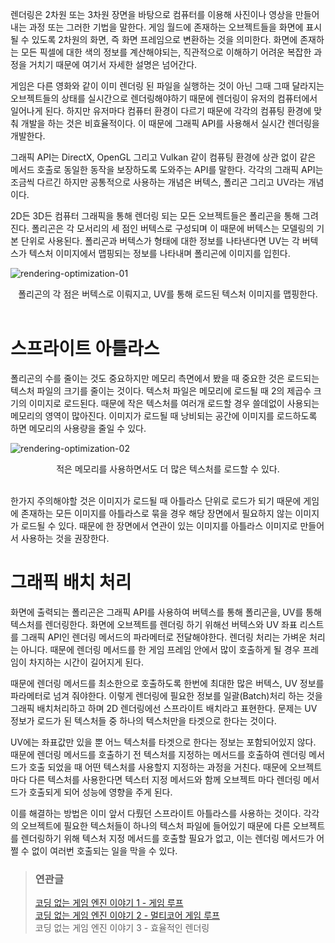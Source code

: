 렌더링은 2차원 또는 3차원 장면을 바탕으로 컴퓨터를 이용해 사진이나 영상을 만들어내는 과정 또는 그러한 기법을 말한다. 게임 월드에 존재하는 오브젝트들을 화면에 표시될 수 있도록 2차원의 화면, 즉 화면 프레임으로 변환하는 것을 의미한다. 화면에 존재하는 모든 픽셀에 대한 색의 정보를 계산해야되는, 직관적으로 이해하기 어려운 복잡한 과정을 거치기 때문에 여기서 자세한 설명은 넘어간다.

 게임은 다른 영화와 같이 이미 렌더링 된 파일을 실행하는 것이 아닌 그때 그때 달라지는 오브젝트들의 상태를 실시간으로 렌더링해야하기 때문에 렌더링이 유저의 컴퓨터에서 일어나게 된다. 하지만 유저마다 컴퓨터 환경이 다르기 때문에 각각의 컴퓨팅 환경에 맞춰 개발을 하는 것은 비효율적이다. 이 때문에 그래픽 API를 사용해서 실시간 렌더링을 개발한다.

 그래픽 API는 DirectX, OpenGL 그리고 Vulkan 같이 컴퓨팅 환경에 상관 없이 같은 메서드 호출로 동일한 동작을 보장하도록 도와주는 API를 말한다. 각각의 그래픽 API는 조금씩 다르긴 하지만 공통적으로 사용하는 개념은 버텍스, 폴리곤 그리고 UV라는 개념이다.

 2D든 3D든 컴퓨터 그래픽을 통해 렌더링 되는 모든 오브젝트들은 폴리곤을 통해 그려진다. 폴리곤은 각 모서리의 세 점인 버텍스로 구성되며 이 때문에 버텍스는 모델링의 기본 단위로 사용된다. 폴리곤과 버텍스가 형태에 대한 정보를 나타낸다면 UV는 각 버텍스가 텍스처 이미지에서 맵핑되는 정보를 나타내며 폴리곤에 이미지를 입힌다.

![rendering-optimization-01](https://user-images.githubusercontent.com/18159012/49195046-ce014a80-f3c8-11e8-9151-7462e71f6a1b.png)

<center>폴리곤의 각 점은 버텍스로 이뤄지고, UV를 통해 로드된 텍스처 이미지를 맵핑한다.</center><br/>

# 스프라이트 아틀라스

 폴리곤의 수를 줄이는 것도 중요하지만 메모리 측면에서 봤을 때 중요한 것은 로드되는 텍스처 파일의 크기를 줄이는 것이다. 텍스처 파일은 메모리에 로드될 때 2의 제곱수 크기의 이미지로 로드된다. 때문에 작은 텍스처를 여러개 로드할 경우 쓸데없이 사용되는 메모리의 영역이 많아진다. 이미지가 로드될 때 낭비되는 공간에 이미지를 로드하도록 하면 메모리의 사용량을 줄일 수 있다.

![rendering-optimization-02](https://user-images.githubusercontent.com/18159012/49195052-d5285880-f3c8-11e8-80ba-f9e35c3e3c0b.png)

<center>적은 메모리를 사용하면서도 더 많은 텍스처를 로드할 수 있다.</center><br/>

 한가지 주의해야할 것은 이미지가 로드될 때 아틀라스 단위로 로드가 되기 때문에 게임에 존재하는 모든 이미지를 아틀라스로 묶을 경우 해당 장면에서 필요하지 않는 이미지가 로드될 수 있다. 때문에 한 장면에서 연관이 있는 이미지를 아틀라스 이미지로 만들어서 사용하는 것을 권장한다.

# 그래픽 배치 처리

 화면에 출력되는 폴리곤은 그래픽 API를 사용하여 버텍스를 통해 폴리곤을, UV를 통해 텍스처를 렌더링한다. 화면에 오브젝트를 렌더링 하기 위해선 버텍스와 UV 좌표 리스트를 그래픽 API인 렌더링 메서드의 파라메터로 전달해야한다. 렌더링 처리는 가벼운 처리는 아니다. 때문에 렌더링 메서드를 한 게임 프레임 안에서 많이 호출하게 될 경우 프레임이 차지하는 시간이 길어지게 된다.

 때문에 렌더링 메서드를 최소한으로 호출하도록 한번에 최대한 많은 버텍스, UV 정보를 파라메터로 넘겨 줘야한다. 이렇게 렌더링에 필요한 정보를 일괄(Batch)처리 하는 것을 그래픽 배치처리하고 하며 2D 렌더링에선 스프라이트 배치라고 표현한다. 문제는 UV 정보가 로드가 된 텍스처들 중 하나의 텍스처만을 타겟으로 한다는 것이다.

 UV에는 좌표값만 있을 뿐 어느 텍스처를 타겟으로 한다는 정보는 포함되어있지 않다. 때문에 렌더링 메서드를 호출하기 전 텍스처를 지정하는 메서드를 호출하여 렌더링 메서드가 호출 되었을 때 어떤 텍스처를 사용할지 지정하는 과정을 거친다. 때문에 오브젝트마다 다른 텍스처를 사용한다면 텍스터 지정 메서드와 함께 오브젝트 마다 렌더링 메서드가 호출되게 되어 성능에 영향을 주게 된다.

 이를 해결하는 방법은 이미 앞서 다뤘던 스프라이트 아틀라스를 사용하는 것이다. 각각의 오브젝트에 필요한 텍스처들이 하나의 텍스처 파일에 들어있기 때문에 다른 오브젝트를 렌더링하기 위해 텍스처 지정 메서드를 호출할 필요가 없고, 이는 렌더링 메서드가 어쩔 수 없이 여러번 호출되는 일을 막을 수 있다.

> ### 연관글
> [코딩 없는 게임 엔진 이야기 1 - 게임 루프](https://hychul.github.io/#/posts/2018-10-20-game-engine-loop)  
> [코딩 없는 게임 엔진 이야기 2 - 멀티코어 게임 루프](https://hychul.github.io/#/posts/2018-11-27-game-engine-multicore-game-loop)  
> 코딩 없는 게임 엔진 이야기 3 - 효율적인 렌더링  
